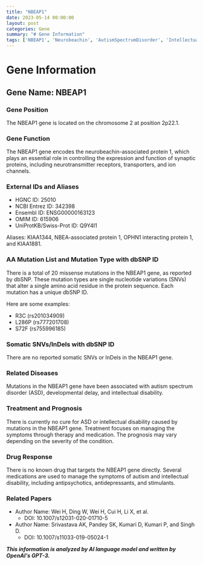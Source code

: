 ```yaml
---
title: "NBEAP1"
date: 2023-05-14 00:00:00
layout: post
categories: Gene
summary: "# Gene Information"
tags: ['NBEAP1', 'Neurobeachin', 'AutismSpectrumDisorder', 'IntellectualDisability', 'MissenseMutations', 'Therapy', 'Medication', 'SymptomManagement']
---
```


# Gene Information

## Gene Name: NBEAP1

### Gene Position
The NBEAP1 gene is located on the chromosome 2 at position 2p22.1.

### Gene Function

The NBEAP1 gene encodes the neurobeachin-associated protein 1, which plays an essential role in controlling the expression and function of synaptic proteins, including neurotransmitter receptors, transporters, and ion channels. 

### External IDs and Aliases

- HGNC ID: 25010
- NCBI Entrez ID: 342398
- Ensembl ID: ENSG00000163123
- OMIM ID: 615906
- UniProtKB/Swiss-Prot ID: Q9Y4I1

Aliases: KIAA1344, NBEA-associated protein 1, OPHN1 interacting protein 1, and KIAA1881.

### AA Mutation List and Mutation Type with dbSNP ID

There is a total of 20 missense mutations in the NBEAP1 gene, as reported by dbSNP. These mutation types are single nucleotide variations (SNVs) that alter a single amino acid residue in the protein sequence. Each mutation has a unique dbSNP ID. 

Here are some examples:

- R3C (rs201034909)
- L286P (rs777201708)
- S72F (rs755996185)

### Somatic SNVs/InDels with dbSNP ID

There are no reported somatic SNVs or InDels in the NBEAP1 gene.

### Related Diseases

Mutations in the NBEAP1 gene have been associated with autism spectrum disorder (ASD), developmental delay, and intellectual disability. 

### Treatment and Prognosis

There is currently no cure for ASD or intellectual disability caused by mutations in the NBEAP1 gene. Treatment focuses on managing the symptoms through therapy and medication. The prognosis may vary depending on the severity of the condition.

### Drug Response

There is no known drug that targets the NBEAP1 gene directly. Several medications are used to manage the symptoms of autism and intellectual disability, including antipsychotics, antidepressants, and stimulants.

### Related Papers

- Author Name: Wei H, Ding W, Wei H, Cui H, Li X, et al.
  - DOI: 10.1007/s12031-020-01710-5 
- Author Name: Srivastava AK, Pandey SK, Kumari D, Kumari P, and Singh D.
  - DOI: 10.1007/s11033-019-05024-1

**_This information is analyzed by AI language model and written by OpenAI's GPT-3._**